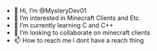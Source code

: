 - 👋 Hi, I’m @MysteryDev01
- 👀 I’m interested in Minecraft Clients and Etc.
- 🌱 I’m currently learning C and C++
- 💞️ I’m looking to collaborate on minecraft clients
- 📫 How to reach me i dont have a reach thing

<!---
MysteryDev01/MysteryDev01 is a ✨ special ✨ repository because its `README.md` (this file) appears on your GitHub profile.
You can click the Preview link to take a look at your changes.
--->
